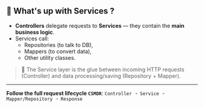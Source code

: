 ## 🤔 What's up with Services ?

* **Controllers** delegate requests to **Services** — they contain the **main business logic**.
* Services call:
  * Repositories (to talk to DB),
  * Mappers (to convert data),
  * Other utility classes.
> 📌 The Service layer is the glue between incoming HTTP requests (Controller) and data processing/saving (Repository + Mapper).

---
**Follow the full request lifecycle `CSMDR`**:
`Controller ➝ Service ➝ Mapper/Repository ➝ Response`   
